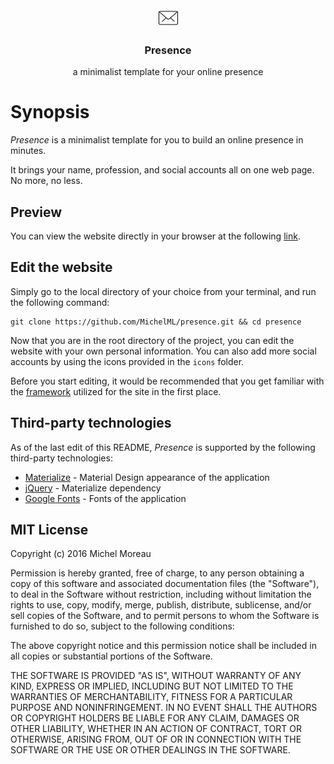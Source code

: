 <div align="center">
<img src='icons/mail.png'>
<h3 style="text-decordation:none;">Presence</h3>
<p>a minimalist template for your online presence</p>
</div>
<h1>Synopsis</h1>   
  
_Presence_ is a minimalist template for you to build an online presence in minutes.

It brings your name, profession, and social accounts all on one web page. No more, no less. 
  
  
## Preview  
You can view the website directly in your browser at the following [link](https://michelml.github.io/presence/).  
## Edit the website
Simply go to the local directory of your choice from your terminal, and run the following command:    

```  
git clone https://github.com/MichelML/presence.git && cd presence
```
Now that you are in the root directory of the project, you can edit the website with your own personal information. You can also add more social accounts by using the icons provided in the `icons` folder.   
  
Before you start editing, it would be recommended that you get familiar with the [framework](http://materializecss.com/) utilized for the site in the first place.
       
    
## Third-party technologies    
As of the last edit of this README, _Presence_ is supported by the following third-party technologies:   
 
* [Materialize](http://materializecss.com/) - Material Design appearance of the application  
* [jQuery](https://jquery.com/) - Materialize dependency   
* [Google Fonts](https://www.google.com/fonts) - Fonts of the application  

    
## MIT License    
Copyright (c) 2016 Michel Moreau  
  
Permission is hereby granted, free of charge, to any person obtaining a copy of this software and associated documentation files (the "Software"), to deal in the Software without restriction, including without limitation the rights to use, copy, modify, merge, publish, distribute, sublicense, and/or sell copies of the Software, and to permit persons to whom the Software is furnished to do so, subject to the following conditions:  
  
The above copyright notice and this permission notice shall be included in all copies or substantial portions of the Software.  
  
THE SOFTWARE IS PROVIDED "AS IS", WITHOUT WARRANTY OF ANY KIND, EXPRESS OR IMPLIED, INCLUDING BUT NOT LIMITED TO THE WARRANTIES OF MERCHANTABILITY, FITNESS FOR A PARTICULAR PURPOSE AND NONINFRINGEMENT. IN NO EVENT SHALL THE AUTHORS OR COPYRIGHT HOLDERS BE LIABLE FOR ANY CLAIM, DAMAGES OR OTHER LIABILITY, WHETHER IN AN ACTION OF CONTRACT, TORT OR OTHERWISE, ARISING FROM, OUT OF OR IN CONNECTION WITH THE SOFTWARE OR THE USE OR OTHER DEALINGS IN THE SOFTWARE.  